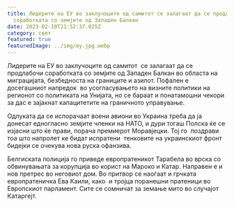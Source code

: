 ```yaml
---
title: Лидерите на ЕУ во заклучоците од самитот се залагаат да се продлабочи
  соработката со земјите од Западен Балкан
date: 2023-02-10T21:52:37.025Z
category: свет
featured: true
featuredImage: ../img/ey.jpg.webp
---
```


<!--StartFragment-->

Лидерите на ЕУ во заклучоците од самитот  се залагаат да се продлабочи соработката со земјите од Западен Балкан во областа на миграцијата, безбедноста на границите и азилот. Пофален е досегашниот напредок  во усогласувањето на визните политики на регионот со политиката на Унијата, но се бараат и понатамошни чекори за дас е зајакнат капацитетите на граничното управување.

Одлуката да се испорачаат воени авиони во Украина треба да ја донесат едногласно земјите членки на НАТО, и дури тогаш Полска ќе се изјасни што ќе прави, порача премиерот Моравјецки. Тој го  поздрави тоа што напролет ке бидат испратени  тенковите на украинскиот фронт бидејки се очекува нова руска офанзива.

Белгиската полиција го приведе европратеникот Тарабела во врска со обвинувањата за корупција во корист на Мароко и Катар. Направен е и нов претрес во неговиот дом. Во притвор се наоѓаат и грчката европратеничка Ева Каили, како  и тројца поранешни пратеници во Европскиот парламент. Сите се сомничат за земање мито во случајот Катаргејт.

<!--EndFragment-->
